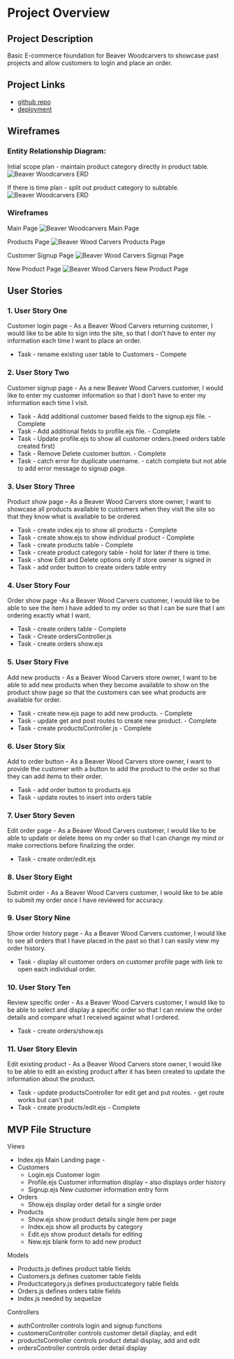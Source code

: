 # Project Overview

## Project Description

Basic E-commerce foundation for Beaver Woodcarvers to showcase past projects and allow customers to login and place an order.

## Project Links

- [github repo]()
- [deployment]()

## Wireframes

### Entity Relationship Diagram:

Intial scope plan - maintain product category directly in product table.
![Beaver Woodcarvers ERD](/images/Beaver_Woodcarvers_ERDv1.png)

If there is time plan - split out product category to subtable.
![Beaver Woodcarvers ERD](/images/Beaver_Woodcarvers_ERDv2.png)

### Wireframes

Main Page
![Beaver Woodcarvers Main Page](/images/Beaver_Wood_Carvers_Main_Page.png)

Products Page
![Beaver Wood Carvers Products Page](/images/BWC_Products_Page.png)

Customer Signup Page
![Beaver Wood Carvers Signup Page](/images/Beaver_Wood_Carvers_Signup_Page.png)

New Product Page
![Beaver Wood Carvers New Product Page](/images/Beaver_Wood_Carvers_New_Product_Page.png)

## User Stories

### 1. User Story One

Customer login page - As a Beaver Wood Carvers returning customer, I would like to be able to sign into the site, so that I don’t have to enter my information each time I want to place an order.

- Task - rename existing user table to Customers - Compete

### 2. User Story Two

Customer signup page - As a new Beaver Wood Carvers customer, I would like to enter my customer information so that I don’t have to enter my information each time I visit.

- Task - Add additional customer based fields to the signup.ejs file. - Complete
- Task - Add additional fields to profile.ejs file. - Complete
- Task - Update profile.ejs to show all customer orders.(need orders table created first)
- Task - Remove Delete customer button. - Complete
- Task - catch error for duplicate username. - catch complete but not able to add error message to signup page.

### 3. User Story Three

Product show page – As a Beaver Wood Carvers store owner, I want to showcase all products available to customers when they visit the site so that they know what is available to be ordered.

- Task - create index.ejs to show all products - Complete
- Task - create show.ejs to show individual product - Complete
- Task - create products table - Complete
- Task - create product category table - hold for later if there is time.
- Task - show Edit and Delete options only if store owner is signed in
- Task - add order button to create orders table entry

### 4. User Story Four

Order show page -As a Beaver Wood Carvers customer, I would like to be able to see the item I have added to my order so that I can be sure that I am ordering exactly what I want.

- Task - create orders table - Complete
- Task - Create ordersController.js
- Task - create orders show.ejs

### 5. User Story Five

Add new products - As a Beaver Wood Carvers store owner, I want to be able to add new products when they become available to show on the product show page so that the customers can see what products are available for order.

- Task - create new.ejs page to add new products. - Complete
- Task - update get and post routes to create new product. - Complete
- Task - create productsController.js - Complete

### 6. User Story Six

Add to order button – As a Beaver Wood Carvers store owner, I want to provide the customer with a button to add the product to the order so that they can add items to their order.

- Task - add order button to products.ejs
- Task - update routes to insert into orders table

### 7. User Story Seven

Edit order page - As a Beaver Wood Carvers customer, I would like to be able to update or delete items on my order so that I can change my mind or make corrections before finalizing the order.

- Task - create order/edit.ejs

### 8. User Story Eight

Submit order - As a Beaver Wood Carvers customer, I would like to be able to submit my order once I have reviewed for accuracy.

### 9. User Story Nine

Show order history page - As a Beaver Wood Carvers customer, I would like to see all orders that I have placed in the past so that I can easily view my order history.

- Task - display all customer orders on customer profile page with link to open each individual order.

### 10. User Story Ten

Review specific order - As a Beaver Wood Carvers customer, I would like to be able to select and display a specific order so that I can review the order details and compare what I received against what I ordered.

- Task - create orders/show.ejs

### 11. User Story Elevin

Edit existing product - As a Beaver Wood Carvers store owner, I would like to be able to edit an existing product after it has been created to update the information about the product.

- Task - update productsController for edit get and put routes. - get route works but can't put
- Task - create products/edit.ejs - Complete

## MVP File Structure

Views

- Index.ejs Main Landing page -
- Customers
  - Login.ejs Customer login
  - Profile.ejs Customer information display – also displays order history
  - Signup.ejs New customer information entry form
- Orders
  - Show.ejs display order detail for a single order
- Products
  - Show.ejs show product details single item per page
  - Index.ejs show all products by category
  - Edit.ejs show product details for editing
  - New.ejs blank form to add new product

Models

- Products.js defines product table fields
- Customers.js defines customer table fields
- Productcategory.js defines productcategory table fields
- Orders.js defines orders table fields
- Index.js needed by sequelize

Controllers

- authController controls login and signup functions
- customersController controls customer detail display, and edit
- productsController controls product detail display, add and edit
- ordersController controls order detail display

<!-- ### MVP/PostMVP - 5min

The functionality will then be divided into two separate lists: MPV and PostMVP. Carefully decided what is placed into your MVP as the client will expect this functionality to be implemented upon project completion.

#### MVP EXAMPLE

- Find and use external api
- Render data on page
- Allow user to interact with the page

#### PostMVP EXAMPLE

- Add localStorage or firebase for storage -->

<!-- ## Components

##### Writing out your components and its descriptions isn't a required part of the proposal but can be helpful.

Based on the initial logic defined in the previous sections try and breakdown the logic further into stateless/stateful components.

| Component |                          Description                          |
| --------- | :-----------------------------------------------------------: |
| App       | This will make the initial data pull and include React Router |
| Header    |          This will render the header include the nav          |
| Footer    |          This will render the header include the nav          |

## Time Frames

Time frames are also key in the development cycle. You have limited time to code all phases of the game. Your estimates can then be used to evalute game possibilities based on time needed and the actual time you have before game must be submitted. It's always best to pad the time by a few hours so that you account for the unknown so add and additional hour or two to each component to play it safe. Also, put a gif at the top of your Readme before you pitch, and you'll get a panda prize.

| Component        | Priority | Estimated Time | Time Invetsted | Actual Time |
| ---------------- | :------: | :------------: | :------------: | :---------: |
| Adding Form      |    H     |      3hrs      |     3.5hrs     |   3.5hrs    |
| Working with API |    H     |      3hrs      |     2.5hrs     |   2.5hrs    |
| Total            |    H     |      6hrs      |      5hrs      |    5hrs     |

## Additional Libraries

Use this section to list all supporting libraries and thier role in the project such as Axios, ReactStrap, D3, etc.

## Code Snippet

Use this section to include a brief code snippet of functionality that you are proud of an a brief description. Code snippet should not be greater than 10 lines of code.

```
function reverse(string) {
	// here is the code to reverse a string of text
}
```

## Issues and Resolutions

Use this section to list of all major issues encountered and their resolution.

#### SAMPLE.....

**ERROR**: app.js:34 Uncaught SyntaxError: Unexpected identifier
**RESOLUTION**: Missing comma after first object in sources {} object -->
